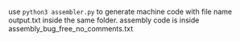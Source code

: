 use `python3 assembler.py` to generate machine code with file name output.txt inside the same folder.
assembly code is inside assembly_bug_free_no_comments.txt
